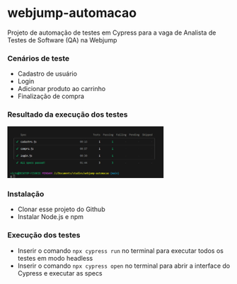 # webjump-automacao
 
Projeto de automação de testes em Cypress para a vaga de Analista de Testes de Software (QA) na Webjump

### Cenários de teste
- Cadastro de usuário
- Login
- Adicionar produto ao carrinho
- Finalização de compra

### Resultado da execução dos testes
<img src="Resultado.PNG" width=70%>

### Instalação
- Clonar esse projeto do Github
- Instalar Node.js e npm

### Execução dos testes
- Inserir o comando `npx cypress run` no terminal para executar todos os testes em modo headless
- Inserir o comando `npx cypress open` no terminal para abrir a interface do Cypress e executar as specs
